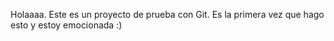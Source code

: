 Holaaaa. Este es un proyecto de prueba con Git. Es la primera vez que hago esto y estoy emocionada :)
